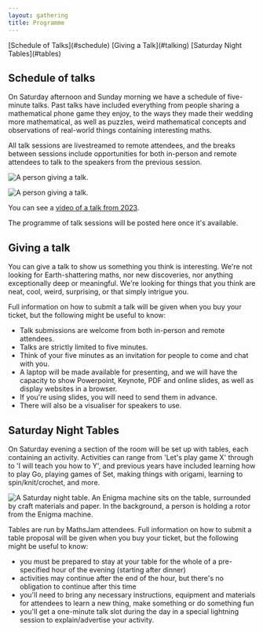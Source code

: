```yaml
---
layout: gathering
title: Programme
---
```


<div class='minimenu'>
[Schedule of Talks](#schedule) [Giving a Talk](#talking) [Saturday Night Tables](#tables)
</div>

<h2 id="schedule">Schedule of talks</h2>

On Saturday afternoon and Sunday morning we have a schedule of five-minute talks. Past talks have included everything from people sharing a mathematical phone game they enjoy, to the ways they made their wedding more mathematical, as well as puzzles, weird mathematical concepts and observations of real-world things containing interesting maths.

All talk sessions are livestreamed to remote attendees, and the breaks between sessions include opportunities for both in-person and remote attendees to talk to the speakers from the previous session.

![A person giving a talk.](../../images/Talk1.jpg)

![A person giving a talk.](../../images/Talk2.jpg)

You can see a [video of a talk from 2023](https://youtu.be/MwRbr-MjwII?feature=shared).

The programme of talk sessions will be posted here once it's available.

<h2 id="talking">Giving a talk</h2>

You can give a talk to show us something you think is interesting. We're not looking for Earth-shattering maths, nor new discoveries, nor anything exceptionally deep or meaningful. We're looking for things that you think are neat, cool, weird, surprising, or that simply intrigue you.

Full information on how to submit a talk will be given when you buy your ticket, but the following might be useful to know:

- Talk submissions are welcome from both in-person and remote attendees.
- Talks are strictly limited to five minutes.
- Think of your five minutes as an invitation for people to come and chat with you.
- A laptop will be made available for presenting, and we will have the capacity to show Powerpoint, Keynote, PDF and online slides, as well as display websites in a browser.
- If you're using slides, you will need to send them in advance.
- There will also be a visualiser for speakers to use.

<h2 id="tables">Saturday Night Tables</h2>

On Saturday evening a section of the room will be set up with tables, each containing an activity. Activities can range from 'Let's play game X' through to 'I will teach you how to Y', and previous years have included learning how to play Go, playing games of Set, making things with origami, learning to spin/knit/crochet, and more.

![A Saturday night table. An Enigma machine sits on the table, surrounded by craft materials and paper. In the background, a person is holding a rotor from the Enigma machine.](../../images/SatTables2.jpeg)

Tables are run by MathsJam attendees. Full information on how to submit a table proposal will be given when you buy your ticket, but the following might be useful to know:

- you must be prepared to stay at your table for the whole of a pre-specified hour of the evening (starting after dinner)
- activities may continue after the end of the hour, but there's no obligation to continue after this time
- you'll need to bring any necessary instructions, equipment and materials for attendees to learn a new thing, make something or do something fun
- you'll get a one-minute talk slot during the day in a special lightning session to explain/advertise your activity.


